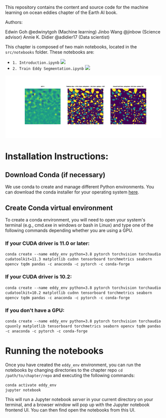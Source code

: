 This repository contains the content and source code for the machine learning on ocean eddies chapter of the Earth AI book.

Authors: 

  Edwin Goh @edwinytgoh (Machine learning)
  Jinbo Wang @jinbow (Science advisor)
  Annie K. Didier @adidier17 (Data scientist)

This chapter is composed of two main notebooks, located in the `src/notebooks` folder. These notebooks are:

- `1. Introduction.ipynb` <a href="https://colab.research.google.com/github/edwinytgoh/earthai_ocean_eddies_chapter/blob/master/src/notebooks/1. Introduction.ipynb"><img src="https://colab.research.google.com/assets/colab-badge.svg" height=14></a> 
- `2. Train Eddy Segmentation.ipynb` <a href="https://colab.research.google.com/github/edwinytgoh/earthai_ocean_eddies_chapter/blob/master/src/notebooks/2. Train Eddy Segmentation.ipynb"><img src="https://colab.research.google.com/assets/colab-badge.svg" height=14></a> 

<img src="src/notebooks/val_predictions.gif">


# Installation Instructions:
## Download Conda (if necessary)
We use conda to create and manage different Python environments. You can download the conda installer for your operating system [here](https://docs.conda.io/projects/conda/en/latest/user-guide/install/download.html).


## Create Conda virtual environment
To create a conda environment, you will need to open your system's terminal (e.g., cmd.exe in windows or bash in Linux) and type one of the following commands depending whether you are using a GPU. 

### If your CUDA driver is 11.0 or later:
```
conda create --name eddy_env python=3.8 pytorch torchvision torchaudio cudatoolkit=11.3 matplotlib cudnn tensorboard torchmetrics seaborn opencv tqdm pandas -c anaconda -c pytorch -c conda-forge
```

### If your CUDA driver is 10.2:
```
conda create --name eddy_env python=3.8 pytorch torchvision torchaudio cudatoolkit=10.2 matplotlib cudnn tensorboard torchmetrics seaborn opencv tqdm pandas -c anaconda -c pytorch -c conda-forge
```

### If you don't have a GPU:
```
conda create --name eddy_env python=3.8 pytorch torchvision torchaudio cpuonly matplotlib tensorboard torchmetrics seaborn opencv tqdm pandas -c anaconda -c pytorch -c conda-forge
```

# Running the notebooks
Once you have created the `eddy_env` environment, you can run the notebooks by changing directories to the chapter repo `cd /path/to/chapter/repo` and executing the following commands:

```
conda activate eddy_env
jupyter notebook
```

This will run a Jupyter notebook _server_ in your current directory on your terminal, and a browser window will pop up with the Jupyter notebook frontend UI. You can then find open the notebooks from this UI.
